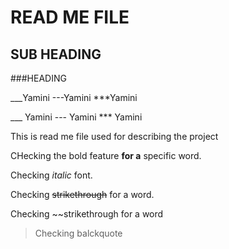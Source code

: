 <!---BOLD HEADING-->
# READ ME FILE 

<!---Sub Heading-->
## SUB HEADING

<!---Heading -->
###HEADING

<!---Horizontal lines---> 
___Yamini 
---Yamini
***Yamini

___ Yamini 
--- Yamini
*** Yamini
<!---Above both representations are same --->

<!---Writing a paragraph-->
This is read me file used for describing the project

<!---A portion of text can be made bold using two (**) signs at either sides--->
CHecking the bold feature **for a** specific word.

<!---Use “_” (underscores) sign at either sides of the word to italicize the text--->
Checking _italic_ font.

<!---two "~~" (tildes) on either sides of the word to strikethrough the word--->
Checking ~~strikethrough~~ for a word.

<!---If ~~ is not mentioned on other side--->
Checking ~~strikethrough for a word

<!--To check block quote, you must add an > sign before the sentence or the word.--->
>Checking balckquote

